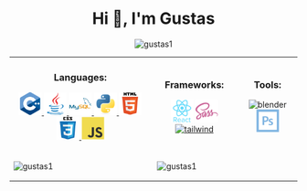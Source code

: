 <h1 align="center">Hi 👋, I'm Gustas</h1>

<p align="center"> <img src="https://komarev.com/ghpvc/?username=gustas1&label=Profile%20views&color=0e75b6&style=flat" alt="gustas1" /> </p>

<table align="center">
  <tr>
    <td>
      <h3 align="center">Languages:</h3>
      <p align="center"> 
        <a href="https://www.blender.org/" target="_blank" rel="noreferrer">
          <!--cplus -->
          <img src="https://raw.githubusercontent.com/devicons/devicon/master/icons/cplusplus/cplusplus-original.svg" alt="cplusplus" width="40" height="40"/> </a> <a href="https://www.w3schools.com/css/" target="_blank" rel="noreferrer">
          <!--java -->
          <img src="https://raw.githubusercontent.com/devicons/devicon/master/icons/java/java-original.svg" alt="java" width="40" height="40"/> </a> <a href="https://developer.mozilla.org/en-US/docs/Web/JavaScript" target="_blank" rel="noreferrer"> 
          <!--sql -->
          <img src="https://raw.githubusercontent.com/devicons/devicon/master/icons/mysql/mysql-original-wordmark.svg" alt="mysql" width="40" height="40"/> </a> <a href="https://www.photoshop.com/en" target="_blank" rel="noreferrer"> 
          <!--py -->
          <img src="https://raw.githubusercontent.com/devicons/devicon/master/icons/python/python-original.svg" alt="python" width="40" height="40"/> </a> <a href="https://reactjs.org/" target="_blank" rel="noreferrer">
          <!--html -->
          <img src="https://raw.githubusercontent.com/devicons/devicon/master/icons/html5/html5-original-wordmark.svg" alt="html5" width="40" height="40"/> </a> <a href="https://www.java.com" target="_blank" rel="noreferrer">
          <!--css -->
          <img src="https://raw.githubusercontent.com/devicons/devicon/master/icons/css3/css3-original-wordmark.svg" alt="css3" width="40" height="40"/> </a> <a href="https://www.w3.org/html/" target="_blank" rel="noreferrer"> 
          <!--js -->
          <img src="https://raw.githubusercontent.com/devicons/devicon/master/icons/javascript/javascript-original.svg" alt="javascript" width="40" height="40"/> </a> <a href="https://www.mysql.com/" target="_blank" rel="noreferrer"> 
          </p>
    </td>
    <td>
      <h3 align="center">Frameworks:</h3>
      <p align="center">
          <!--react -->
          <img src="https://raw.githubusercontent.com/devicons/devicon/master/icons/react/react-original-wordmark.svg" alt="react" width="40" height="40"/> </a> <a href="https://sass-lang.com" target="_blank" rel="noreferrer"> 
          <!--sass -->
          <img src="https://raw.githubusercontent.com/devicons/devicon/master/icons/sass/sass-original.svg" alt="sass" width="40" height="40"/> </a> <a href="https://tailwindcss.com/" target="_blank" rel="noreferrer"> 
          <!--tailw -->
          <img src="https://www.vectorlogo.zone/logos/tailwindcss/tailwindcss-icon.svg" alt="tailwind" width="40" height="40"/> </a> 
      </p>
    </td>
    <td>
      <h3 align="center">Tools:</h3>
      <p align="center">
        <!--Blender -->
        <img src="https://download.blender.org/branding/community/blender_community_badge_white.svg" alt="blender" width="40" height="40"/> </a> <a href="https://www.w3schools.com/cpp/" target="_blank" rel="noreferrer">
        <!--ps -->
        <img src="https://raw.githubusercontent.com/devicons/devicon/master/icons/photoshop/photoshop-line.svg" alt="photoshop" width="40" height="40"/> </a> <a href="https://www.python.org" target="_blank" rel="noreferrer"> 
      </p>
    </td>
  </tr>
  <tr>
    <td>
        <!--langs -->
        <p><img align="center" src="https://github-readme-stats.vercel.app/api/top-langs?username=gustas1&show_icons=true&locale=en&layout=compact" alt="gustas1" /></p>
    </td>
    <td colspan="2">
      <!--commits -->
      <p>&nbsp;<img align="center" src="https://github-readme-stats.vercel.app/api?username=gustas1&show_icons=true&locale=en" alt="gustas1" /></p>
    </td>
  </tr>
</table>
